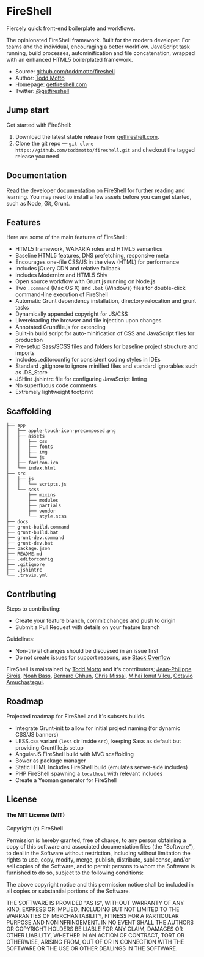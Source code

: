 # FireShell

Fiercely quick front-end boilerplate and workflows.

The opinionated FireShell framework. Built for the modern developer. For teams and the individual, encouraging a better workflow. JavaScript task running, build processes, autominification and file concatenation, wrapped with an enhanced HTML5 boilerplated framework.

* Source: [github.com/toddmotto/fireshell](http://github.com/toddmotto/fireshell)
* Author: [Todd Motto](http://toddmotto.com)
* Homepage: [getfireshell.com](http://getfireshell.com)
* Twitter: [@getfireshell](http://twitter.com/getfireshell)

## Jump start

Get started with FireShell:

1. Download the latest stable release from
   [getfireshell.com](http://getfireshell.com).
2. Clone the git repo — `git clone
   https://github.com/toddmotto/fireshell.git` and checkout the tagged release you need

## Documentation

Read the developer [documentation](//github.com/toddmotto/fireshell/blob/master/docs/DOCS.md) on FireShell for further reading and learning. You may need to install a few assets before you can get started, such as Node, Git, Grunt.

## Features

Here are some of the main features of FireShell:

* HTML5 framework, WAI-ARIA roles and HTML5 semantics
* Baseline HTML5 features, DNS prefetching, responsive meta
* Encourages one-file CSS/JS in the view (HTML) for performance
* Includes jQuery CDN and relative fallback
* Includes Modernizr and HTML5 Shiv
* Open source workflow with Grunt.js running on Node.js
* Two `.command` (Mac OS X) and `.bat` (Windows) files for double-click command-line execution of FireShell
* Automatic Grunt dependency installation, directory relocation and grunt tasks
* Dynamically appended copyright for JS/CSS
* Livereloading the browser and file injection upon changes
* Annotated Gruntfile.js for extending
* Built-in build script for auto-minification of CSS and JavaScript files for production
* Pre-setup Sass/SCSS files and folders for baseline project structure and imports
* Includes .editorconfig for consistent coding styles in IDEs
* Standard .gitignore to ignore minified files and standard ignorables such as .DS_Store
* JSHint .jshintrc file for configuring JavaScript linting
* No superfluous code comments
* Extremely lightweight footprint

## Scaffolding

````
├── app
│   ├── apple-touch-icon-precomposed.png
│   ├── assets
│   │   ├── css
│   │   ├── fonts
│   │   ├── img
│   │   └── js
│   ├── favicon.ico
│   └── index.html
├── src
│   ├── js
│   │   └── scripts.js
│   └── scss
│       ├── mixins
│       ├── modules
│       ├── partials
│       ├── vendor
│       └── style.scss
├── docs
├── grunt-build.command
├── grunt-build.bat
├── grunt-dev.command
├── grunt-dev.bat
├── package.json
├── README.md
├── .editorconfig
├── .gitignore
├── .jshintrc
└── .travis.yml
````

## Contributing

Steps to contributing:

* Create your feature branch, commit changes and push to origin
* Submit a Pull Request with details on your feature branch

Guidelines:
* Non-trivial changes should be discussed in an issue first
* Do not create issues for support reasons, use [Stack Overflow](http://stackoverflow.com)

FireShell is maintained by [Todd Motto](//github.com/toddmotto) and it's contributors; [Jean-Philippe Sirois](//github.com/jpsirois), [Noah Bass](//github.com/noahbass), [Bernard Chhun](//github.com/bchhun), [Chris Missal](//github.com/ChrisMissal), [Mihai Ionut Vilcu](//github.com/ionutvmi), [Octavio Amuchastegui](//github.com/octavioamu).

## Roadmap

Projected roadmap for FireShell and it's subsets builds.

* Integrate Grunt-init to allow for initial project naming (for dynamic CSS/JS banners)
* LESS.css variant (`less` dir inside `src`), keeping Sass as default but providing Gruntfile.js setup
* AngularJS FireShell build with MVC scaffolding
* Bower as package manager
* Static HTML Includes FireShell build (emulates server-side includes)
* PHP FireShell spawning a `localhost` with relevant includes
* Create a Yeoman generator for FireShell

## License

#### The MIT License (MIT)

Copyright (c) FireShell

Permission is hereby granted, free of charge, to any person obtaining a copy of
this software and associated documentation files (the "Software"), to deal in
the Software without restriction, including without limitation the rights to
use, copy, modify, merge, publish, distribute, sublicense, and/or sell copies
of the Software, and to permit persons to whom the Software is furnished to do
so, subject to the following conditions:

The above copyright notice and this permission notice shall be included in all
copies or substantial portions of the Software.

THE SOFTWARE IS PROVIDED "AS IS", WITHOUT WARRANTY OF ANY KIND, EXPRESS OR
IMPLIED, INCLUDING BUT NOT LIMITED TO THE WARRANTIES OF MERCHANTABILITY,
FITNESS FOR A PARTICULAR PURPOSE AND NONINFRINGEMENT. IN NO EVENT SHALL THE
AUTHORS OR COPYRIGHT HOLDERS BE LIABLE FOR ANY CLAIM, DAMAGES OR OTHER
LIABILITY, WHETHER IN AN ACTION OF CONTRACT, TORT OR OTHERWISE, ARISING FROM,
OUT OF OR IN CONNECTION WITH THE SOFTWARE OR THE USE OR OTHER DEALINGS IN THE
SOFTWARE.
